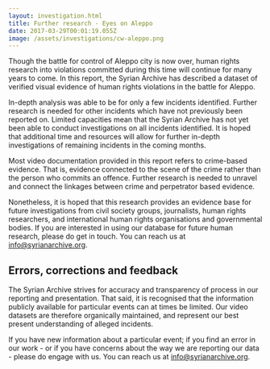 ```yaml
---
layout: investigation.html
title: Further research - Eyes on Aleppo
date: 2017-03-29T00:01:19.055Z
image: /assets/investigations/cw-aleppo.png
---
```


Though the battle for control of Aleppo city is now over, human rights research into violations committed during this time will continue for many years to come. In this report, the Syrian Archive has described a dataset of verified visual evidence of human rights violations in the battle for Aleppo.

In-depth analysis was able to be for only a few incidents identified. Further research is needed for other incidents which have not previously been reported on. Limited capacities mean that the Syrian Archive has not yet been able to conduct investigations on all incidents identified. It is hoped that additional time and resources will allow for further in-depth investigations of remaining incidents in the coming months.

Most video documentation provided in this report refers to crime-based evidence. That is, evidence connected to the scene of the crime rather than the person who commits an offence. Further research is needed to unravel and connect the linkages between crime and perpetrator based evidence.

Nonetheless, it is hoped that this research provides an evidence base for future investigations from civil society groups, journalists, human rights researchers, and international human rights organisations and governmental bodies. If you are interested in using our database for future human research, please do get in touch. You can reach us at [info@syrianarchive.org][1].

## Errors, corrections and feedback

The Syrian Archive strives for accuracy and transparency of process in our reporting and presentation. That said, it is recognised that the information publicly available for particular events can at times be limited. Our video datasets are therefore organically maintained, and represent our best present understanding of alleged incidents.

If you have new information about a particular event; if you find an error in our work - or if you have concerns about the way we are reporting our data - please do engage with us. You can reach us at [info@syrianarchive.org][1].

[1]: mailto:info@40syrianarchive.org
